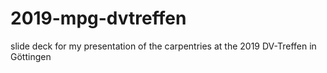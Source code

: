 # 2019-mpg-dvtreffen
slide deck for my presentation of the carpentries at the 2019 DV-Treffen in Göttingen
